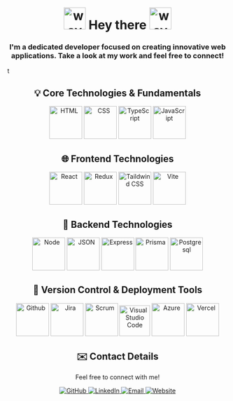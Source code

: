 <h1 align="center">
  <img src="https://user-images.githubusercontent.com/18350557/176309783-0785949b-9127-417c-8b55-ab5a4333674e.gif" alt="wave" width="50">
  Hey there
  <img src="https://user-images.githubusercontent.com/18350557/176309783-0785949b-9127-417c-8b55-ab5a4333674e.gif" alt="wave" width="50">
</h1>

<h3 align="center">
  I'm a dedicated developer focused on creating innovative web applications. 
  Take a look at my work and feel free to connect!
</h3>
t
<div align="center">
  <h2>💡 Core Technologies & Fundamentals</h2>
  <img src="https://github.com/user-attachments/assets/5932717f-7993-4aeb-befc-2d1ba22b6623" width="75" title="HTML">
  <img src="https://github.com/user-attachments/assets/b433cc6b-f692-418b-91e4-7300be0ef907" width="75" title="CSS">
  <img src="https://github.com/user-attachments/assets/38b2646b-7fde-48d7-9741-21d708607c4e" width="75" title="TypeScript">
  <img src="https://github.com/user-attachments/assets/7ca93a12-adfd-4ac4-a140-c420f03364ca" width="75" title="JavaScript">
</div>

<div align="center">
  <h2>🌐 Frontend Technologies</h2>
  <img src="https://github.com/user-attachments/assets/112c5f12-26e5-4e84-aaac-984937ebce05" width="75" title="React">
  <img src="https://github.com/user-attachments/assets/ebb4dbe6-537e-4ca1-8473-0b15045f11c3" width="75" title="Redux">
  <img src="https://github.com/user-attachments/assets/cca95d72-aaaf-4de5-878c-63443b5793f8" width="75" title="Taildwind CSS">
  <img src="https://github.com/user-attachments/assets/3412d02c-cf5d-4b66-8e62-89e4b3606bea" width="75" title="Vite">
</div>

<div align="center">
  <h2>🚀 Backend Technologies</h2>
  <img src="https://github.com/user-attachments/assets/3002cc07-72e6-4c3a-9930-337ae256f4f8" width="75" title="Node">
  <img src="https://github.com/user-attachments/assets/f5e7b91e-6a6f-49b0-9e98-3d53db16eda5" width="75" title="JSON">
  <img src="https://github.com/user-attachments/assets/7ba4f489-7ee9-4659-80a1-52f95d72570a" width="75" title="Express">
  <img src="https://github.com/user-attachments/assets/0ce2236e-742e-4448-a5b5-5b9e9d10f13d" width="75" title="Prisma">
  <img src="https://github.com/user-attachments/assets/67d7defc-c206-41f7-91c4-d5583584306e" width="75" title="Postgresql">
</div>
</div>

<div align="center">
  <h2>🌿 Version Control & Deployment Tools</h2>
  <img src="https://github.com/user-attachments/assets/7476c265-0f8f-4e3b-952c-c36bc5ead3c9" width="75" title="Github"> 
  <img src="https://github.com/user-attachments/assets/cfe47fb5-b4a7-4aca-b02c-16ccbcc68fa0" width="75" title="Jira"> 
  <img src="https://github.com/user-attachments/assets/bb13cf48-69ee-432e-94d7-5c4131463839" width="75" title="Scrum"> 
  <img src="https://github.com/user-attachments/assets/852ea966-64ed-4fa6-a3a3-d98c3d104e9b" width="70" title="Visual Studio Code"> 
   <img src="https://github.com/user-attachments/assets/b1bed1aa-14db-4771-b8ec-0cb64c882dd3" width="75" title="Azure"> 
   <img src="https://github.com/user-attachments/assets/bd614a93-b59d-4763-a004-dd8c895107ca" width="75" title="Vercel"> 
     
</div>
</div>

<div align="center">
  <h2>✉️ Contact Details</h2>
  <p align="center">
    Feel free to connect with me!
  </p>
  <a href="https://github.com/atilla1">
    <img src="https://img.shields.io/badge/-GitHub-black?style=flat-square&logo=github&logoColor=white" alt="GitHub">
  </a>
  <a href="https://www.linkedin.com/in/atyu/">
    <img src="https://img.shields.io/badge/-LinkedIn-blue?style=flat-square&logo=linkedin&logoColor=white" alt="LinkedIn">
  </a>
  <a href="mailto:atilla@yuce.se">
    <img src="https://img.shields.io/badge/-Email-red?style=flat-square&logo=gmail&logoColor=white" alt="Email">
  </a>
  <a href="https://yuce.se">
  <img src="https://img.shields.io/badge/-Website-orange?style=flat-square&logo=google-chrome&logoColor=white" alt="Website">
</a>
</div>
